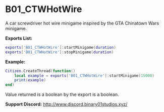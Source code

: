 # B01_CTWHotWire

A car screwdriver hot wire minigame inspired by the GTA Chinatown Wars minigame.

**Exports List:**
```lua
exports['B01_CTWHotWire']:startMinigame(duration)
exports['B01_CTWHotWire']:stopMinigame(duration)
```

**Example:**
```lua
Citizen.CreateThread(function()
	local example = exports['B01_CTWHotWire']:startMinigame(15000)
	print(example)
end)
```

Value returned is a boolean by the export is a boolean.

**Support Discord:** 
http://www.discord.binary01studios.xyz/
